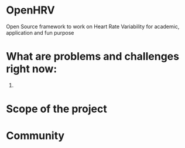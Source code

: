# OpenHRV
Open Source framework to work on Heart Rate Variability for academic, application and fun purpose

# What are problems and challenges right now:
1. 


# Scope of the project


# Community
